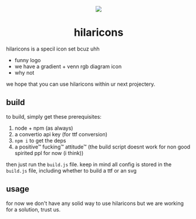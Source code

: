 <center>
	<img src="/banner.png">
	<h1>hilaricons</h1>
</center>
hilaricons is a specil icon set bcuz uhh

- funny logo
- we have a gradient + venn rgb diagram icon
- why not

we hope that you can use hilaricons within ur next projectery.

## build
to build, simply get these prerequisites:

1. node + npm (as always)
2. a convertio api key (for ttf conversion)
3. `npm i` to get the deps
4. a positive™ fucking™ attitude™ (the build script doesnt work for non good spirited ppl for now (i think))

then just run the `build.js` file.
keep in mind all config is stored in the `build.js` file, including whether to build a ttf or an svg

## usage
for now we don't have any solid way to use hilaricons but we are working for a solution, trust us.
